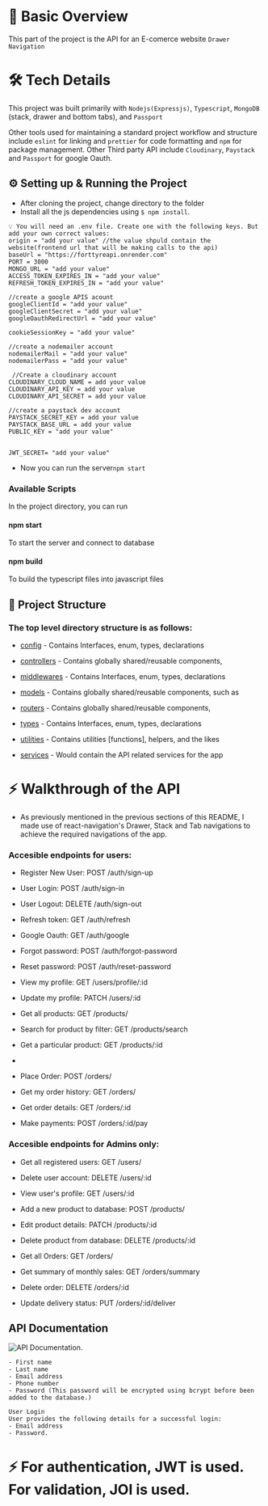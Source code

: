 # 📜 Basic Overview

This part of the project is the API for an E-comerce website `Drawer Navigation`


# 🛠 Tech Details

This project was built primarily with `Nodejs(Expressjs)`, `Typescript`, `MongoDB` (stack, drawer and bottom tabs), and `Passport`

Other tools used for maintaining a standard project workflow and structure include `eslint` for linking and `prettier` for code formatting and `npm` for package management.
Other Third party API include `Cloudinary`, `Paystack` and `Passport` for google Oauth.

## ⚙️ Setting up & Running the Project

- After cloning the project, change directory to the folder
- Install all the js dependencies using `$ npm install`. 


```
💡 You will need an .env file. Create one with the following keys. But add your own correct values:
origin = "add your value" //the value shpuld contain the website(frontend url that will be making calls to the api)
baseUrl = "https://forttyreapi.onrender.com"
PORT = 3000
MONGO_URL = "add your value"
ACCESS_TOKEN_EXPIRES_IN = "add your value"
REFRESH_TOKEN_EXPIRES_IN = "add your value"

//create a google APIS acount
googleClientId = "add your value"
googleClientSecret = "add your value"
googleOauthRedirectUrl = "add your value"

cookieSessionKey = "add your value"

//create a nodemailer account 
nodemailerMail = "add your value"
nodemailerPass = "add your value"

 //Create a cloudinary account
CLOUDINARY_CLOUD_NAME = add your value
CLOUDINARY_API_KEY = add your value
CLOUDINARY_API_SECRET = add your value

//create a paystack dev account
PAYSTACK_SECRET_KEY = add your value
PAYSTACK_BASE_URL = add your value
PUBLIC_KEY = "add your value"


JWT_SECRET= "add your value"
```
- Now you can run the server`npm start`

### Available Scripts

In the project directory, you can run

#### npm start

To start the server and connect to database

#### npm build

To build the typescript files into javascript files

## 🧱 Project Structure

### The top level directory structure is as follows:
- [config](src%2F%40config) - Contains Interfaces, enum, types, declarations
- [controllers](src%2Fcontrollers) - Contains globally shared/reusable components, 
- [middlewares](src%2F%40types) - Contains Interfaces, enum, types, declarations
- [models](src%2Fmodels) - Contains globally shared/reusable components, such as 
- [routers](src%2Fcontrollers) - Contains globally shared/reusable components, 
- [types](src%2F%40types) - Contains Interfaces, enum, types, declarations

- [utilities](src%2Futilities) - Contains utilities [functions], helpers, and the likes
- [services](src%2Fservices) - Would contain the API related services for the app

# ⚡️ Walkthrough of the API

- As previously mentioned in the previous sections of this README, I made use of react-navigation's Drawer, Stack and Tab navigations to achieve the required navigations of the app.

### Accesible endpoints for users:

- Register New User: POST /auth/sign-up
- User Login: POST /auth/sign-in
- User Logout: DELETE /auth/sign-out
- Refresh token: GET /auth/refresh
- Google Oauth: GET /auth/google
- Forgot password: POST /auth/forgot-password
- Reset password: POST /auth/reset-password
- View my profile: GET /users/profile/:id
- Update my profile: PATCH /users/:id

- Get all products: GET /products/
- Search for product by filter: GET /products/search
- Get a particular product: GET /products/:id
- 

- Place Order: POST /orders/
- Get my order history: GET /orders/
- Get order details: GET /orders/:id
- Make payments: POST /orders/:id/pay

### Accesible endpoints for Admins only:
- Get all registered users: GET /users/
- Delete user account: DELETE /users/:id
- View user's profile: GET /users/:id

- Add a new product to database: POST /products/
- Edit product details: PATCH /products/:id
- Delete product from database: DELETE /products/:id

- Get all Orders: GET /orders/
- Get summary of monthly sales: GET /orders/summary
- Delete order: DELETE /orders/:id
- Update delivery status: PUT /orders/:id/deliver

## API Documentation

![API Documentation](https://documenter.getpostman.com/view/22756934/2s946h8Xeg#268c9d99-5c21-49eb-9b8c-559b2c932829).

```Users can create their own account with the following details:
- First name
- Last name
- Email address
- Phone number
- Password (This password will be encrypted using bcrypt before been added to the database.)
```
```
User Login
User provides the following details for a successful login:
- Email address
- Password.

```
# ⚡️ For authentication, JWT is used. For validation, JOI is used.	